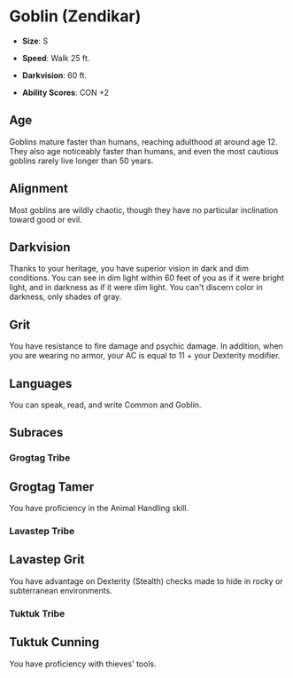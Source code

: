 # Goblin (Zendikar)


- **Size**: S

- **Speed**: Walk 25 ft.

- **Darkvision**: 60 ft.

- **Ability Scores**: CON +2

## Age
Goblins mature faster than humans, reaching adulthood at around age 12. They also age noticeably faster than humans, and even the most cautious goblins rarely live longer than 50 years.

## Alignment
Most goblins are wildly chaotic, though they have no particular inclination toward good or evil.

## Darkvision
Thanks to your heritage, you have superior vision in dark and dim conditions. You can see in dim light within 60 feet of you as if it were bright light, and in darkness as if it were dim light. You can't discern color in darkness, only shades of gray.

## Grit
You have resistance to fire damage and psychic damage. In addition, when you are wearing no armor, your AC is equal to 11 + your Dexterity modifier.

## Languages
You can speak, read, and write Common and Goblin.

## Subraces

### Grogtag Tribe

## Grogtag Tamer
You have proficiency in the Animal Handling skill.

### Lavastep Tribe

## Lavastep Grit
You have advantage on Dexterity (Stealth) checks made to hide in rocky or subterranean environments.

### Tuktuk Tribe

## Tuktuk Cunning
You have proficiency with thieves' tools.